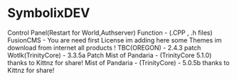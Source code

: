 SymbolixDEV
===============
Control Panel(Restart for World,Authserver)
Function - (.CPP , .h files)
FusionCMS - You are need first License im adding here some Themes im download from internet all products ! 
TBC(OREGON) - 2.4.3 patch
Wotlk(TrinityCore) - 3.3.5a Patch
Mist of Pandaria - (TrinityCore 5.1.0) thanks to Kittnz for share!
Mist of Pandaria - (TrinityCore) - 5.0.5b thanks to Kittnz for share!
